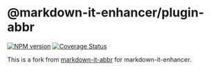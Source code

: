 # @markdown-it-enhancer/plugin-abbr

[![NPM version](https://img.shields.io/npm/v/@markdown-it-enhancer/plugin-abbr.svg?style=flat)](https://www.npmjs.org/package/@markdown-it-enhancer/plugin-abbr)
[![Coverage Status](https://codecov.io/gh/Dedicatus546/markdown-it-enhancer/branch/main/graph/badge.svg?component=plugin-abbr)](https://app.codecov.io/github/Dedicatus546/markdown-it-enhancer/tree/main?components%5B0%5D=plugin-abbr)

This is a fork from [markdown-it-abbr](https://github.com/markdown-it/markdown-it-abbr) for markdown-it-enhancer.

